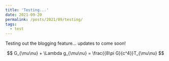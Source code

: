 ```yaml
---
title: 'Testing...'
date: 2021-09-20
permalink: /posts/2021/09/testing/
tags:
  - test
---
```


Testing out the blogging feature... updates to come soon!

$$ G_{\mu\nu} + \Lambda g_{\mu\nu} = \frac{{8\pi G}{c^4}}T_{\mu\nu} $$
